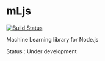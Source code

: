 mLjs
====

[![Build Status](https://travis-ci.org/[YOUR_GITHUB_USERNAME]/[YOUR_PROJECT_NAME].png)](https://travis-ci.org/nicolaspanel/mLjs)

Machine Learning library for Node.js

Status : Under development
